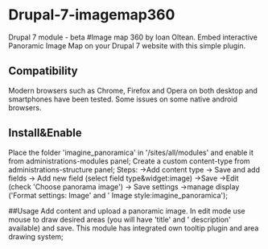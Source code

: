 # Drupal-7-imagemap360

Drupal 7 module - beta
#Image map 360 by Ioan Oltean.
Embed interactive Panoramic Image Map on your Drupal 7 website with this simple plugin.

## Compatibility
Modern browsers such as Chrome, Firefox and Opera on both desktop and smartphones have been tested. Some issues on some native android browsers.

## Install&Enable
Place the folder 'imagine_panoramica' in '/sites/all/modules' and enable it from administrations-modules panel;
Create a custom content-type from administrations-structure panel;
Steps: ->Add content type -> Save and add fields -> Add new field (select field type&widget:image) ->Save 
       ->Edit (check 'Choose panorama image') -> Save settings
       ->manage display ('Format settings: Image' and ' Image style:imagine_panoramica');

##Usage
Add content and upload a panoramic image.
In edit mode use mouse to draw desired areas (you will have 'title' and ' description' available) and save.
This module has integrated own tooltip plugin and area drawing system;



